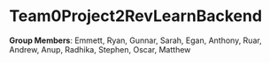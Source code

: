 # Team0Project2RevLearnBackend

**Group Members**:
Emmett, Ryan, Gunnar, Sarah, Egan, Anthony, Ruar, Andrew, Anup, Radhika, Stephen, Oscar, Matthew
